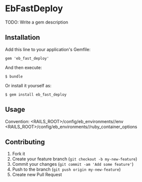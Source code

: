 # EbFastDeploy

TODO: Write a gem description

## Installation

Add this line to your application's Gemfile:

    gem 'eb_fast_deploy'

And then execute:

    $ bundle

Or install it yourself as:

    $ gem install eb_fast_deploy

## Usage


Convention:
<RAILS_ROOT>/config/eb_environments/<ENVIRONMENT>/env 
<RAILS_ROOT>/config/eb_environments/<ENVIRONMENT>/ruby_container_options

## Contributing

1. Fork it
2. Create your feature branch (`git checkout -b my-new-feature`)
3. Commit your changes (`git commit -am 'Add some feature'`)
4. Push to the branch (`git push origin my-new-feature`)
5. Create new Pull Request
